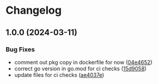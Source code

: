 # Changelog

## 1.0.0 (2024-03-11)


### Bug Fixes

* comment out pkg copy in dockerfile for now ([04e4652](https://github.com/sandersms/opi-gateway-evpn-cni/commit/04e46525353d690282c32188cf5a4a061d574e8c))
* correct go version in go.mod for ci checks ([15d9058](https://github.com/sandersms/opi-gateway-evpn-cni/commit/15d9058f88be1e71f8eb9a51a9ec7d0de0e341ff))
* update files for ci checks ([ae4037e](https://github.com/sandersms/opi-gateway-evpn-cni/commit/ae4037e00f79af3d7afb94fbbae8d89fc8db0157))
